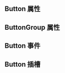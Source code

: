 <script setup lang="ts">
import { buttonProps,buttonGroupProps, buttonEvents, buttonSlots } from "../../example/button/api.ts"
</script>

## Button 属性

<api-block type="prop" :data="buttonProps" />

## ButtonGroup 属性

<api-block type="prop" :data="buttonGroupProps" />

## Button 事件

<api-block type="event" :data="buttonEvents" />

## Button 插槽

<api-block type="slot" :data="buttonSlots" />
